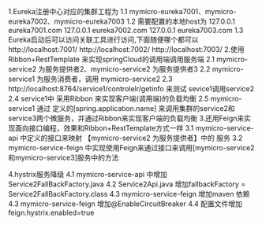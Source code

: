 1.Eureka注册中心对应的集群工程为
  1.1 mymicro-eureka7001、mymicro-eureka7002、mymicro-eureka7003
  1.2 需要配置的本地host为
		127.0.0.1 eureka7001.com
		127.0.0.1 eureka7002.com
		127.0.0.1 eureka7003.com
  1.3 Eureka启动后可以访问关联工具进行访问,下面随便哪个都可以
	  http://localhost:7001/
	  http://localhost:7002/
	  http://localhost:7003/
2.使用Ribbon+RestTemplate 来实现springCloud的调用端调用服务端
	2.1 mymicro-service2 为服务提供者2、mymicro-service2 为服务提供者3
	2.2 mymicro-service1 为服务消费者，调用 mymicro-service2
	2.3 http://localhost:8764/service1/controlelr/getinfo 来测试 sevice1调用service2
	2.4 service1中 采用Ribbon 来实现客户端(调用端)的负载均衡
	2.5 mymicro-service1 通过 定义的[spring.application.name] 来调用集群的service2和service3两个微服务，并通过Ribbon来实现客户端的负载均衡
3.还用Feign来实现面向接口编程，效果和Ribbon+RestTemplate方式一样
    3.1 mymicro-service-api 中定义的接口来映射 【mymicro-service2 为服务提供者】中的 服务
	3.2 mymicro-service-feign 中实现使用Feign来通过接口来调用[mymicro-service2和mymicro-service3]服务中的方法

4.hystrix服务降级
    4.1 mymicro-service-api 中增加 Service2FallBackFactory.java 
	4.2 Service2Api.java 增加fallbackFactory = Service2FallBackFactory.class
	4.3 mymicro-service-feign 增加maven 依赖
	4.3 mymicro-service-feign 增加@EnableCircuitBreaker
	4.4 配置文件增加 feign.hystrix.enabled=true
